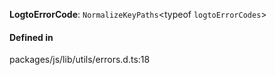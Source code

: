**LogtoErrorCode**: `NormalizeKeyPaths`<typeof `logtoErrorCodes`\>

#### Defined in

packages/js/lib/utils/errors.d.ts:18
